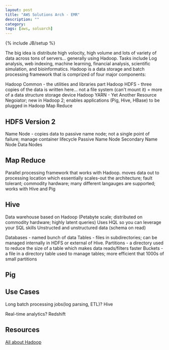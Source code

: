 ```yaml
---
layout: post
title: "AWS Solutions Arch - EMR"
description: ""
category: 
tags: [aws, soluarch]
---
```

{% include JB/setup %}

The big idea is distribute high volocity, high volume and lots of variety of data across tons of servers... generally using Hadoop. Tasks include Log analysis, web indexing, machine learning, financial analysis, scientific simulation, and bioinformatics. Hadoop is a data storage and batch processing framework that is comprized of four major components:

Hadoop Common - the utilities and libraries part
Hadoop HDFS - three copies of the data is written here... not a file system (can't mount it) = more of a data structure storage device
Hadoop YARN - Yet Another Resource Negoiator; new in Hadoop 2; enables applications (Pig, Hive, HBase) to be plugged in
Hadoop Map Reduce


## HDFS Version 2
Name Node - copies data to passive name node; not a single point of failure; manage container lifecycle
Passive Name Node
Secondary Name Node
Data Nodes

## Map Reduce
Parallel processing framework that works with Hadoop. moves data out to processing location which essentially scales-out the architecture; fault tolerant; commodity hardware; many different langauges are supported; works with Hive and Pig

## Hive
Data warehouse based on Hadoop (Petabyte scale; distributed on commodity hardware; highly latent queries)
Uses HQL so you can leverage your SQL skills
Unstructed and unstructured data (schema on read) 

Databases - named bunch of data
Tables - files in subdirectories; can be managed internally in HDFS or external of Hive.
Partitions - a directory used to reduce the size of a table which makes data reads/filters faster
Buckets - a file in a directory table used to manage tables; more efficient that 1000s of small partitions


## Pig


## Use Cases
Long batch processing jobs(log parsing, ETL)? Hive

Real-time analytics? Redshift

## Resources
[All about Hadoop](https://en.wikipedia.org/wiki/Apache_Hadoop)